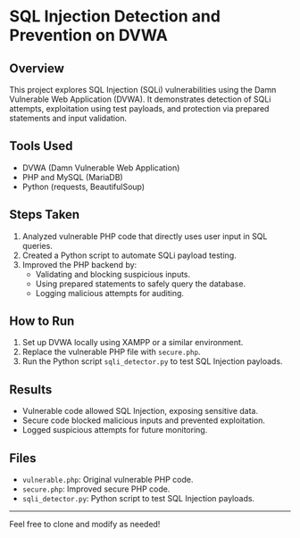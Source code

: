 # SQL Injection Detection and Prevention on DVWA

## Overview
This project explores SQL Injection (SQLi) vulnerabilities using the Damn Vulnerable Web Application (DVWA). It demonstrates detection of SQLi attempts, exploitation using test payloads, and protection via prepared statements and input validation.

## Tools Used
- DVWA (Damn Vulnerable Web Application)
- PHP and MySQL (MariaDB)
- Python (requests, BeautifulSoup)

## Steps Taken
1. Analyzed vulnerable PHP code that directly uses user input in SQL queries.
2. Created a Python script to automate SQLi payload testing.
3. Improved the PHP backend by:
   - Validating and blocking suspicious inputs.
   - Using prepared statements to safely query the database.
   - Logging malicious attempts for auditing.

## How to Run
1. Set up DVWA locally using XAMPP or a similar environment.
2. Replace the vulnerable PHP file with `secure.php`.
3. Run the Python script `sqli_detector.py` to test SQL Injection payloads.

## Results
- Vulnerable code allowed SQL Injection, exposing sensitive data.
- Secure code blocked malicious inputs and prevented exploitation.
- Logged suspicious attempts for future monitoring.

## Files
- `vulnerable.php`: Original vulnerable PHP code.
- `secure.php`: Improved secure PHP code.
- `sqli_detector.py`: Python script to test SQL Injection payloads.

---

Feel free to clone and modify as needed!
